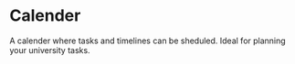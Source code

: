 # Calender
A calender where tasks and timelines can be sheduled. Ideal for planning your university tasks.
